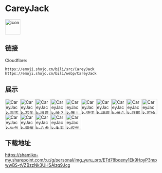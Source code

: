 # CareyJack
<img src="https://emoji.shojo.cn/bili/src/CareyJack/icon.png" width="50" height="50" alt="icon">

## 链接
Cloudflare:
```
https://emoji.shojo.cn/bili/src/CareyJack
https://emoji.shojo.cn/bili/webp/CareyJack
```
## 展示
<img src="https://emoji.shojo.cn/bili/src/CareyJack/CareyJack-乖巧.png" width="50" height="50" alt="CareyJack-乖巧"><img src="https://emoji.shojo.cn/bili/src/CareyJack/CareyJack-石乐志.png" width="50" height="50" alt="CareyJack-石乐志"><img src="https://emoji.shojo.cn/bili/src/CareyJack/CareyJack-得意.png" width="50" height="50" alt="CareyJack-得意"><img src="https://emoji.shojo.cn/bili/src/CareyJack/CareyJack-哈？.png" width="50" height="50" alt="CareyJack-哈？"><img src="https://emoji.shojo.cn/bili/src/CareyJack/CareyJack-饿！.png" width="50" height="50" alt="CareyJack-饿！"><img src="https://emoji.shojo.cn/bili/src/CareyJack/CareyJack-流汗.png" width="50" height="50" alt="CareyJack-流汗"><img src="https://emoji.shojo.cn/bili/src/CareyJack/CareyJack-摇摆.png" width="50" height="50" alt="CareyJack-摇摆"><img src="https://emoji.shojo.cn/bili/src/CareyJack/CareyJack-给心心.png" width="50" height="50" alt="CareyJack-给心心"><img src="https://emoji.shojo.cn/bili/src/CareyJack/CareyJack-好耶.png" width="50" height="50" alt="CareyJack-好耶"><img src="https://emoji.shojo.cn/bili/src/CareyJack/CareyJack-可怜巴巴.png" width="50" height="50" alt="CareyJack-可怜巴巴"><img src="https://emoji.shojo.cn/bili/src/CareyJack/CareyJack-生气气.png" width="50" height="50" alt="CareyJack-生气气"><img src="https://emoji.shojo.cn/bili/src/CareyJack/CareyJack-震惊.png" width="50" height="50" alt="CareyJack-震惊"><img src="https://emoji.shojo.cn/bili/src/CareyJack/CareyJack-心虚.png" width="50" height="50" alt="CareyJack-心虚"><img src="https://emoji.shojo.cn/bili/src/CareyJack/CareyJack-失去理想.png" width="50" height="50" alt="CareyJack-失去理想"><img src="https://emoji.shojo.cn/bili/src/CareyJack/CareyJack-叹气.png" width="50" height="50" alt="CareyJack-叹气">

## 下载地址

https://shamiko-my.sharepoint.com/:u:/g/personal/img_yuru_pro/ETd78bqeny1Ek9HpyP3mpwwBS-tVZBzzNk3UHSAlzq9Jcg